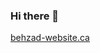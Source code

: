 ### Hi there 👋

[behzad-website.ca][http://behzad-website.ca/]

[http://behzad-website.ca/]: http://behzad-website.ca/


<!--
**Behzad-Rajabalipour/Behzad-Rajabalipour** is a ✨ _special_ ✨ repository because its `README.md` (this file) appears on your GitHub profile.

Here are some ideas to get you started:

- 🔭 I’m currently working on ...
- 🌱 I’m currently learning ...
- 👯 I’m looking to collaborate on ...
- 🤔 I’m looking for help with ...
- 💬 Ask me about ...
- 📫 How to reach me: ...
- 😄 Pronouns: ...
- ⚡ Fun fact: ...
-->
